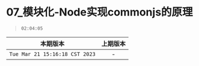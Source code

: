 # 07_模块化-Node实现commonjs的原理

> `02:04:05`

|本期版本|上期版本
|:---:|:---:
`Tue Mar 21 15:16:18 CST 2023` | -